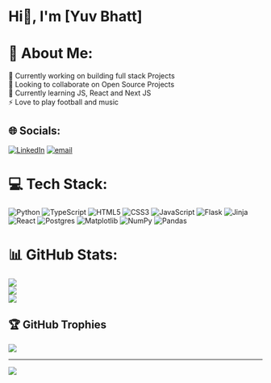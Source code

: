# Hi👋, I'm [Yuv Bhatt]

# 💫 About Me:
🔭 Currently working on building full stack Projects<br>👯 Looking to collaborate on Open Source Projects<br>🌱 Currently learning JS, React and Next JS<br>⚡ Love to play football and music


## 🌐 Socials:
[![LinkedIn](https://img.shields.io/badge/LinkedIn-%230077B5.svg?logo=linkedin&logoColor=white)](https://linkedin.com/in/YuvBhatt) [![email](https://img.shields.io/badge/Email-D14836?logo=gmail&logoColor=white)](mailto:yuvyb.cs@gmail.com) 

# 💻 Tech Stack:
![Python](https://img.shields.io/badge/python-3670A0?style=for-the-badge&logo=python&logoColor=ffdd54) ![TypeScript](https://img.shields.io/badge/typescript-%23007ACC.svg?style=for-the-badge&logo=typescript&logoColor=white) ![HTML5](https://img.shields.io/badge/html5-%23E34F26.svg?style=for-the-badge&logo=html5&logoColor=white) ![CSS3](https://img.shields.io/badge/css3-%231572B6.svg?style=for-the-badge&logo=css3&logoColor=white) ![JavaScript](https://img.shields.io/badge/javascript-%23323330.svg?style=for-the-badge&logo=javascript&logoColor=%23F7DF1E) ![Flask](https://img.shields.io/badge/flask-%23000.svg?style=for-the-badge&logo=flask&logoColor=white) ![Jinja](https://img.shields.io/badge/jinja-white.svg?style=for-the-badge&logo=jinja&logoColor=black) ![React](https://img.shields.io/badge/react-%2320232a.svg?style=for-the-badge&logo=react&logoColor=%2361DAFB) ![Postgres](https://img.shields.io/badge/postgres-%23316192.svg?style=for-the-badge&logo=postgresql&logoColor=white) ![Matplotlib](https://img.shields.io/badge/Matplotlib-%23ffffff.svg?style=for-the-badge&logo=Matplotlib&logoColor=black) ![NumPy](https://img.shields.io/badge/numpy-%23013243.svg?style=for-the-badge&logo=numpy&logoColor=white) ![Pandas](https://img.shields.io/badge/pandas-%23150458.svg?style=for-the-badge&logo=pandas&logoColor=white)
# 📊 GitHub Stats:
![](https://github-readme-stats.vercel.app/api?username=YuvBhatt-YB&theme=swift&hide_border=false&include_all_commits=false&count_private=false)<br/>
![](https://nirzak-streak-stats.vercel.app/?user=YuvBhatt-YB&theme=swift&hide_border=false)<br/>
![](https://github-readme-stats.vercel.app/api/top-langs/?username=YuvBhatt-YB&theme=swift&hide_border=false&include_all_commits=false&count_private=false&layout=compact)

## 🏆 GitHub Trophies
![](https://github-profile-trophy.vercel.app/?username=YuvBhatt-YB&theme=swift&no-frame=false&no-bg=true&margin-w=4)

---
[![](https://visitcount.itsvg.in/api?id=YuvBhatt-YB&icon=0&color=0)](https://visitcount.itsvg.in)

<!-- Proudly created with GPRM ( https://gprm.itsvg.in ) -->
